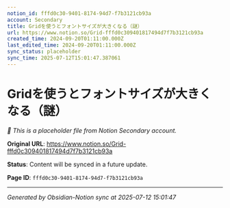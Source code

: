 ```yaml
---
notion_id: fffd0c30-9401-8174-94d7-f7b3121cb93a
account: Secondary
title: Gridを使うとフォントサイズが大きくなる（謎）
url: https://www.notion.so/Grid-fffd0c309401817494d7f7b3121cb93a
created_time: 2024-09-20T01:11:00.000Z
last_edited_time: 2024-09-20T01:11:00.000Z
sync_status: placeholder
sync_time: 2025-07-12T15:01:47.387061
---
```


# Gridを使うとフォントサイズが大きくなる（謎）

*🔄 This is a placeholder file from Notion Secondary account.*

**Original URL**: https://www.notion.so/Grid-fffd0c309401817494d7f7b3121cb93a

**Status**: Content will be synced in a future update.

**Page ID**: `fffd0c30-9401-8174-94d7-f7b3121cb93a`

---

*Generated by Obsidian-Notion sync at 2025-07-12 15:01:47*
